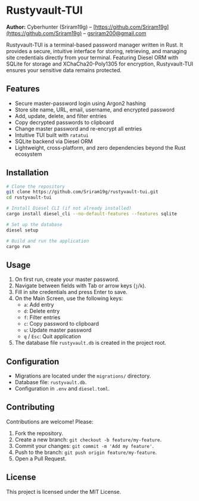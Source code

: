 # Rustyvault-TUI

**Author:** Cyberhunter (Sriram19g) – [https://github.com/Sriram19g](https://github.com/Sriram19g) – gsriram200@gmail.com

Rustyvault-TUI is a terminal-based password manager written in Rust. It provides a secure, intuitive interface for storing, retrieving, and managing site credentials directly from your terminal. Featuring Diesel ORM with SQLite for storage and XChaCha20-Poly1305 for encryption, Rustyvault-TUI ensures your sensitive data remains protected.

## Features

- Secure master-password login using Argon2 hashing
- Store site name, URL, email, username, and encrypted password
- Add, update, delete, and filter entries
- Copy decrypted passwords to clipboard
- Change master password and re-encrypt all entries
- Intuitive TUI built with `ratatui`
- SQLite backend via Diesel ORM
- Lightweight, cross-platform, and zero dependencies beyond the Rust ecosystem

## Installation

```bash
# Clone the repository
git clone https://github.com/Sriram19g/rustyvault-tui.git
cd rustyvault-tui

# Install Diesel CLI (if not already installed)
cargo install diesel_cli --no-default-features --features sqlite

# Set up the database
diesel setup

# Build and run the application
cargo run
```

## Usage

1. On first run, create your master password.
2. Navigate between fields with Tab or arrow keys (`j`/`k`).
3. Fill in site credentials and press Enter to save.
4. On the Main Screen, use the following keys:
   - `a`: Add entry
   - `d`: Delete entry
   - `f`: Filter entries
   - `c`: Copy password to clipboard
   - `u`: Update master password
   - `q` / `Esc`: Quit application
5. The database file `rustyvault.db` is created in the project root.

## Configuration

- Migrations are located under the `migrations/` directory.
- Database file: `rustyvault.db`.
- Configuration in `.env` and `diesel.toml`.

## Contributing

Contributions are welcome! Please:

1. Fork the repository.
2. Create a new branch: `git checkout -b feature/my-feature`.
3. Commit your changes: `git commit -m 'Add my feature'`.
4. Push to the branch: `git push origin feature/my-feature`.
5. Open a Pull Request.

## License

This project is licensed under the MIT License.
